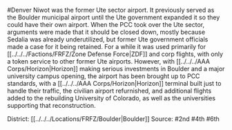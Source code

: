 #Denver 
Niwot was the former Ute sector airport. It previously served as the Boulder municipal airport until the Ute government expanded it so they could have their own airport. When the PCC took over the Ute sector, arguments were made that it should be closed down, mostly because Sedalia was already underutilized, but former Ute government officials made a case for it being retained. For a while it was used primarily for [[../../../Factions/FRFZ/Zone Defense Force|ZDF]] and corp flights, with only a token service to other former Ute airports. However, with [[../../../AAA Corps/Horizon|Horizon]] making serious investments in Boulder and a major university campus opening, the airport has been brought up to PCC standards, with a [[../../../AAA Corps/Horizon|Horizon]] terminal built just to handle their traffic, the civilian airport refurnished, and additional flights added to the rebuilding University of Colorado, as well as the universities supporting that reconstruction.

District: [[../../../Locations/FRFZ/Boulder|Boulder]]
Source: #2nd #4th #6th